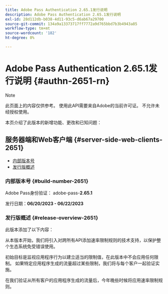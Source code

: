 ```yaml
---
title: Adobe Pass Authentication 2.65.1发行说明
description: Adobe Pass Authentication 2.65.1发行说明
exl-id: 28d112db-b038-4d11-93c5-d6ab67a29700
source-git-commit: 134a9a13373717ff7772a9d765bbd7b3b4943a85
workflow-type: tm+mt
source-wordcount: '182'
ht-degree: 0%

---
```


# Adobe Pass Authentication 2.65.1发行说明 {#authn-2651-rn}

>[!NOTE]
>
>此页面上的内容仅供参考。 使用此API需要来自Adobe的当前许可证。 不允许未经授权使用。

本页介绍了此版本的新增功能、更改和已知问题：

## 服务器端和Web客户端 {#server-side-web-clients-2651}

* [内部版本号](#build-number-2651)
* [发行版概述](#release-overview-2651)

### 内部版本号 {#build-number-2651}

Adobe Pass身份验证： adobe-pass-**2.65.1**

发行日期：**06/20/2023 - 06/22/2023**

### 发行版概述 {#release-overview-2651}

此版本添加了以下内容：

从本版本开始，我们将引入对跨所有API添加速率限制规则的技术支持，以保护整个生态系统免受错误使用。

初始目标是监视应用程序行为以建立适当的限制值，在此版本中不会应用任何限制。 如果特定应用程序生成的流量超过某些限制，我们将与每个客户一起验证实施。

在我们验证从所有客户的应用程序生成的流量后，今年晚些时候将应用速率限制规则。
